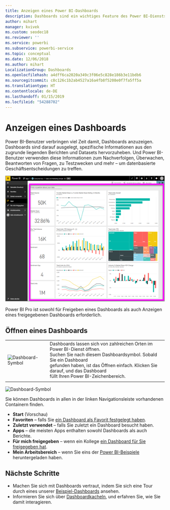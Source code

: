 ```yaml
---
title: Anzeigen eines Power BI-Dashboards
description: Dashboards sind ein wichtiges Feature des Power BI-Diensts, erfahren Sie, wie Sie sie öffnen und ein Dashboard anzuzeigen.
author: mihart
manager: kvivek
ms.custom: seodec18
ms.reviewer: ''
ms.service: powerbi
ms.subservice: powerbi-service
ms.topic: conceptual
ms.date: 12/06/2018
ms.author: mihart
LocalizationGroup: Dashboards
ms.openlocfilehash: a4dff6ca2020a349c3f06e5c828e186b3e11bdb6
ms.sourcegitcommit: c8c126c1b2ab4527a16a4fb8f5208e0f7fa5ff5a
ms.translationtype: HT
ms.contentlocale: de-DE
ms.lasthandoff: 01/15/2019
ms.locfileid: "54288702"
---
```

# <a name="view-a-dashboard"></a>Anzeigen eines Dashboards
Power BI-Benutzer verbringen viel Zeit damit, Dashboards anzuzeigen. Dashboards sind darauf ausgelegt, spezifische Informationen aus den zugrunde liegenden Berichten und Datasets hervorzuheben. Und Power BI-Benutzer verwenden diese Informationen zum Nachverfolgen, Überwachen, Beantworten von Fragen, zu Testzwecken und mehr – um datenbasierte Geschäftsentscheidungen zu treffen.

![Dashboard](media/end-user-dashboard-open/power-bi-new-dash.png)


Power BI Pro ist sowohl für Freigeben eines Dashboards als auch Anzeigen eines freigegebenen Dashboards erforderlich.

## <a name="open-a-dashboard"></a>Öffnen eines Dashboards



|              |         |
|------------|--------------------------------|
|![Dashboard-Symbol](media/end-user-dashboard-open/power-bi-dashboard-icon.png)      |Dashboards lassen sich von zahlreichen Orten im Power BI-Dienst öffnen. <br> Suchen Sie nach diesem Dashboardsymbol. Sobald Sie ein Dashboard <br>gefunden haben, ist das Öffnen einfach. Klicken Sie darauf, und das Dashboard <br>füllt Ihren Power BI-Zeichenbereich. |
|                    |          |

![Dashboard-Symbol](media/end-user-dashboard-open/opendash.gif)


Sie können Dashboards in allen in der linken Navigationsleiste vorhandenen Containern finden. 
- **Start** (Vorschau)
- **Favoriten** – falls Sie [ein Dashboard als Favorit festgelegt haben](end-user-favorite.md).
- **Zuletzt verwendet** – falls Sie zuletzt ein Dashboard besucht haben.
- **Apps** – die meisten Apps enthalten sowohl Dashboards als auch Berichte.
- **Für mich freigegeben** – wenn ein Kollege [ein Dashboard für Sie freigegeben hat](end-user-shared-with-me.md).
- **Mein Arbeitsbereich** – wenn Sie eins der [Power BI-Beispiele](../sample-datasets.md) heruntergeladen haben.


## <a name="next-steps"></a>Nächste Schritte
* Machen Sie sich mit Dashboards vertraut, indem Sie sich eine Tour durch eines unserer [Beispiel-Dashboards](../sample-tutorial-connect-to-the-samples.md) ansehen.
* Informieren Sie sich über [Dashboardkacheln](end-user-tiles.md), und erfahren Sie, wie Sie damit interagieren.